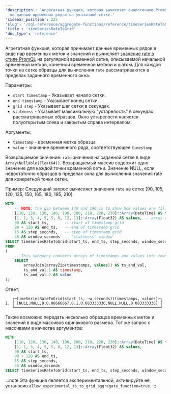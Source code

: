 ```yaml
---
'description': 'Агрегатная функция, которая вычисляет аналогичную PromQL скорость
  по данным временных рядов на указанной сетке.'
'sidebar_position': 225
'slug': '/sql-reference/aggregate-functions/reference/timeSeriesRateToGrid'
'title': 'timeSeriesRateToGrid'
'doc_type': 'reference'
---
```

Агрегатная функция, которая принимает данные временных рядов в виде пар временных меток и значений и вычисляет [значение rate в стиле PromQL](https://prometheus.io/docs/prometheus/latest/querying/functions/#rate) на регулярной временной сетке, описываемой начальной временной меткой, конечной временной меткой и шагом. Для каждой точки на сетке образцы для вычисления `rate` рассматриваются в пределах заданного временного окна.

Параметры:
- `start timestamp` - Указывает начало сетки.
- `end timestamp` - Указывает конец сетки.
- `grid step` - Указывает шаг сетки в секундах.
- `staleness` - Указывает максимальную "устарелость" в секундах рассматриваемых образцов. Окно устарелости является полуоткрытым слева и закрытым справа интервалом.

Аргументы:
- `timestamp` - временная метка образца
- `value` - значение временного ряда, соответствующее `timestamp`

Возвращаемое значение:
`rate` значения на заданной сетке в виде `Array(Nullable(Float64))`. Возвращаемый массив содержит одно значение для каждой точки временной сетки. Значение NULL, если недостаточно образцов в пределах окна для вычисления значения rate для конкретной точки сетки.

Пример:
Следующий запрос вычисляет значения `rate` на сетке [90, 105, 120, 135, 150, 165, 180, 195, 210]:

```sql
WITH
    -- NOTE: the gap between 140 and 190 is to show how values are filled for ts = 150, 165, 180 according to window paramater
    [110, 120, 130, 140, 190, 200, 210, 220, 230]::Array(DateTime) AS timestamps,
    [1, 1, 3, 4, 5, 5, 8, 12, 13]::Array(Float32) AS values, -- array of values corresponding to timestamps above
    90 AS start_ts,       -- start of timestamp grid
    90 + 120 AS end_ts,   -- end of timestamp grid
    15 AS step_seconds,   -- step of timestamp grid
    45 AS window_seconds  -- "staleness" window
SELECT timeSeriesRateToGrid(start_ts, end_ts, step_seconds, window_seconds)(timestamp, value)
FROM
(
    -- This subquery converts arrays of timestamps and values into rows of `timestamp`, `value`
    SELECT
        arrayJoin(arrayZip(timestamps, values)) AS ts_and_val,
        ts_and_val.1 AS timestamp,
        ts_and_val.2 AS value
);
```

Ответ:

```response
   ┌─timeSeriesRateToGrid(start_ts, ⋯w_seconds)(timestamps, values)─┐
1. │ [NULL,NULL,0,0.06666667,0.1,0.083333336,NULL,NULL,0.083333336] │
   └────────────────────────────────────────────────────────────────┘
```

Также возможно передать несколько образцов временных меток и значений в виде массивов одинакового размера. Тот же запрос с массивами в качестве аргументов:

```sql
WITH
    [110, 120, 130, 140, 190, 200, 210, 220, 230]::Array(DateTime) AS timestamps,
    [1, 1, 3, 4, 5, 5, 8, 12, 13]::Array(Float32) AS values,
    90 AS start_ts,
    90 + 120 AS end_ts,
    15 AS step_seconds,
    45 AS window_seconds
SELECT timeSeriesRateToGrid(start_ts, end_ts, step_seconds, window_seconds)(timestamps, values);
```

:::note
Эта функция является экспериментальной, активируйте её, установив `allow_experimental_ts_to_grid_aggregate_function=true`.
:::